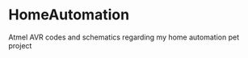 HomeAutomation
==============

Atmel AVR codes and schematics regarding my home automation pet project
